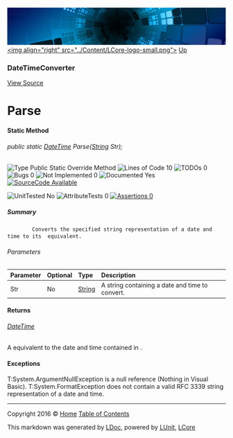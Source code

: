 ![](../Content/LCore-banner-small.png "")
[&lt;img align=&quot;right&quot; src=&quot;../Content/LCore-logo-small.png&quot;&gt;](../../README.md)
[Up](DateTimeConverter.md)

### DateTimeConverter
[View Source](../Tools/DateTimeConverter.cs)

# Parse

#### Static Method

###### public static [DateTime](https://msdn.microsoft.com/en-us/library/system.datetime.aspx) Parse([String](https://msdn.microsoft.com/en-us/library/system.string.aspx) Str);

![Type Public Static Override Method](http://b.repl.ca/v1/Type-Public%20Static%20Override%20Method-blue.png "") ![Lines of Code 10](http://b.repl.ca/v1/Lines%20of%20Code-10-blue.png "") ![TODOs 0](http://b.repl.ca/v1/TODOs-0-green.png "") ![Bugs 0](http://b.repl.ca/v1/Bugs-0-green.png "") ![Not Implemented 0](http://b.repl.ca/v1/Not%20Implemented-0-green.png "") ![Documented Yes](http://b.repl.ca/v1/Documented-Yes-brightgreen.png "") [![SourceCode Available](http://b.repl.ca/v1/SourceCode-Available-brightgreen.png "")](../Tools/DateTimeConverter.cs#L111)

![UnitTested No](http://b.repl.ca/v1/UnitTested-No-lightgrey.png "") ![AttributeTests 0](http://b.repl.ca/v1/AttributeTests-0-lightgrey.png "") [![Assertions 0](http://b.repl.ca/v1/Assertions-0-lightgrey.png "")](../Tools/DateTimeConverter.cs)

##### Summary

            Converts the specified string representation of a date and time to its  equivalent.
            

###### Parameters

Parameter | Optional | Type | Description
:---  | :---  | :---  | :--- 
Str | No | [String](https://msdn.microsoft.com/en-us/library/system.string.aspx) | A string containing a date and time to convert.


#### Returns

###### [DateTime](https://msdn.microsoft.com/en-us/library/system.datetime.aspx)
A  equivalent to the date and time contained in .

#### Exceptions
T:System.ArgumentNullException  is a null reference (Nothing in Visual Basic).
T:System.FormatException  does not contain a valid RFC 3339 string representation of a date and time.



---

Copyright 2016 &copy; [Home](../../README.md) [Table of Contents](../../TableOfContents.md)

This markdown was generated by [LDoc](https://github.com/CodeSingularity/LDoc), powered by [LUnit](https://github.com/CodeSingularity/LUnit), [LCore](https://github.com/CodeSingularity/LCore)
